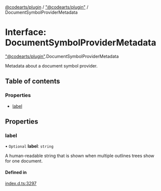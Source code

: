 [@codearts/plugin](../README.md) / ["@codearts/plugin"](../modules/_codearts_plugin_.md) / DocumentSymbolProviderMetadata

# Interface: DocumentSymbolProviderMetadata

["@codearts/plugin"](../modules/_codearts_plugin_.md).DocumentSymbolProviderMetadata

Metadata about a document symbol provider.

## Table of contents

### Properties

- [label](codearts_plugin_.DocumentSymbolProviderMetadata.md#label)

## Properties

### label

• `Optional` **label**: `string`

A human-readable string that is shown when multiple outlines trees show for one document.

#### Defined in

[index.d.ts:3297](https://github.com/huaweicloud/cloudide-plugin-api/blob/5055bbd/index.d.ts#L3297)
